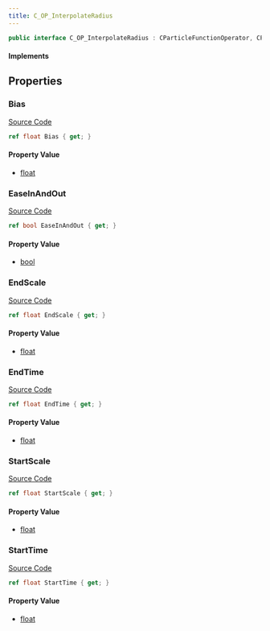 ```yaml
---
title: C_OP_InterpolateRadius
---
```


```csharp
public interface C_OP_InterpolateRadius : CParticleFunctionOperator, CParticleFunction, ISchemaClass<CParticleFunction>, ISchemaClass<CParticleFunctionOperator>, ISchemaClass<C_OP_InterpolateRadius>, ISchemaField, ISchemaClass, INativeHandle
```

#### Implements

## Properties

### Bias

[Source Code](https://github.com/swiftly-solution/swiftlys2/blob/main/managed/src/SwiftlyS2.Generated/Schemas/Interfaces/C_OP_InterpolateRadius.cs#L27)

```csharp
ref float Bias { get; }
```

#### Property Value

- [float](https://learn.microsoft.com/dotnet/api/system.single)

### EaseInAndOut

[Source Code](https://github.com/swiftly-solution/swiftlys2/blob/main/managed/src/SwiftlyS2.Generated/Schemas/Interfaces/C_OP_InterpolateRadius.cs#L25)

```csharp
ref bool EaseInAndOut { get; }
```

#### Property Value

- [bool](https://learn.microsoft.com/dotnet/api/system.boolean)

### EndScale

[Source Code](https://github.com/swiftly-solution/swiftlys2/blob/main/managed/src/SwiftlyS2.Generated/Schemas/Interfaces/C_OP_InterpolateRadius.cs#L23)

```csharp
ref float EndScale { get; }
```

#### Property Value

- [float](https://learn.microsoft.com/dotnet/api/system.single)

### EndTime

[Source Code](https://github.com/swiftly-solution/swiftlys2/blob/main/managed/src/SwiftlyS2.Generated/Schemas/Interfaces/C_OP_InterpolateRadius.cs#L19)

```csharp
ref float EndTime { get; }
```

#### Property Value

- [float](https://learn.microsoft.com/dotnet/api/system.single)

### StartScale

[Source Code](https://github.com/swiftly-solution/swiftlys2/blob/main/managed/src/SwiftlyS2.Generated/Schemas/Interfaces/C_OP_InterpolateRadius.cs#L21)

```csharp
ref float StartScale { get; }
```

#### Property Value

- [float](https://learn.microsoft.com/dotnet/api/system.single)

### StartTime

[Source Code](https://github.com/swiftly-solution/swiftlys2/blob/main/managed/src/SwiftlyS2.Generated/Schemas/Interfaces/C_OP_InterpolateRadius.cs#L17)

```csharp
ref float StartTime { get; }
```

#### Property Value

- [float](https://learn.microsoft.com/dotnet/api/system.single)

